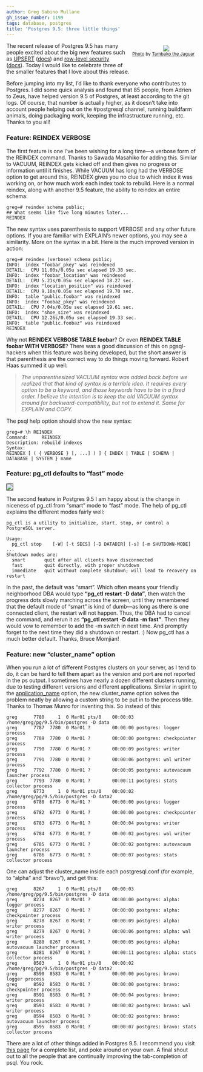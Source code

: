 ```yaml
---
author: Greg Sabino Mullane
gh_issue_number: 1199
tags: database, postgres
title: 'Postgres 9.5: three little things'
---
```


<div class="separator" style="clear: both; float:right; padding: .5em .5em 2em 1em; text-align: center;"><a href="/blog/2016/01/28/postgres-95-three-little-things/image-0-big.jpeg" imageanchor="1" style="clear: right; margin-bottom: 1em; margin-left: 1em;"><img border="0" src="/blog/2016/01/28/postgres-95-three-little-things/image-0.jpeg"/></a><br/>
<small><a href="https://flic.kr/p/nobB5c">Photo</a> by <a href="https://www.flickr.com/photos/tambako/">Tambako the Jaguar</a></small></div>

The recent release of Postgres 9.5 has many people excited about the big new features such as [UPSERT](https://web.archive.org/web/20160205092532/http://michael.otacoo.com/postgresql-2/postgres-9-5-feature-highlight-upsert/) ([docs](https://www.postgresql.org/docs/9.5/static/sql-insert.html)) and [row-level security](http://jimkeener.com/posts/postgres-9.5-row-level-security-rls) ([docs](https://www.postgresql.org/docs/9.5/static/ddl-rowsecurity.html)). Today I would like to celebrate three of the smaller features that I love about this release.

Before jumping into my list, I’d like to thank everyone who contributes to Postgres. I did some quick analysis and found that 85 people, from Adrien to Zeus, have helped version 9.5 of Postgres, at least according to the git logs. Of course, that number is actually higher, as it doesn’t take into account people helping out on the #postgresql channel, running buildfarm animals, doing packaging work, keeping the infrastructure running, etc. Thanks to you all!

### Feature: REINDEX VERBOSE

The first feature is one I’ve been wishing for a long time—​a verbose form of the REINDEX command. Thanks to Sawada Masahiko for adding this. Similar to VACUUM, REINDEX gets kicked off and then gives no progress or information until it finishes. While VACUUM has long had the VERBOSE option to get around this, REINDEX gives you no clue to which index it was working on, or how much work each index took to rebuild. Here is a normal reindex, along with another 9.5 feature, the ability to reindex an entire schema:

```
greg=# reindex schema public;
## What seems like five long minutes later...
REINDEX
```

The new syntax uses parenthesis to support VERBOSE and any other future options. If you are familiar with EXPLAIN’s newer options, you may see a similarity. More on the syntax in a bit. Here is the much improved version in action:

```
greg=# reindex (verbose) schema public;
INFO:  index "foobar_pkey" was reindexed
DETAIL:  CPU 11.00s/0.05u sec elapsed 19.38 sec.
INFO:  index "foobar_location" was reindexed
DETAIL:  CPU 5.21s/0.05u sec elapsed 18.27 sec.
INFO:  index "location_position" was reindexed
DETAIL:  CPU 9.10s/0.05u sec elapsed 19.70 sec.
INFO:  table "public.foobar" was reindexed
INFO:  index "foobaz_pkey" was reindexed
DETAIL:  CPU 7.04s/0.05u sec elapsed 19.61 sec.
INFO:  index "shoe_size" was reindexed
DETAIL:  CPU 12.26s/0.05u sec elapsed 19.33 sec.
INFO:  table "public.foobaz" was reindexed
REINDEX
```

Why not **REINDEX VERBOSE TABLE foobar**? Or even **REINDEX TABLE foobar WITH VERBOSE**? There was a good discussion of this on pgsql-hackers when this feature was being developed, but the short answer is that parenthesis are the correct way to do things moving forward. Robert Haas summed it up well:

> *The unparenthesized VACUUM syntax was added back before we realized that that kind of syntax is a terrible idea. It requires every option to be a keyword, and those keywords have to be in a fixed order. I believe the intention is to keep the old VACUUM syntax around for backward-compatibility, but not to extend it. Same for EXPLAIN and COPY.*

The psql help option should show the new syntax:

```
greg=# \h REINDEX
Command:     REINDEX
Description: rebuild indexes
Syntax:
REINDEX [ ( { VERBOSE } [, ...] ) ] { INDEX | TABLE | SCHEMA | DATABASE | SYSTEM } name
```

### Feature: pg_ctl defaults to “fast” mode

<a href="/blog/2016/01/28/postgres-95-three-little-things/image-1.gif" imageanchor="1"><img border="1" src="/blog/2016/01/28/postgres-95-three-little-things/image-1.gif"/></a>

The second feature in Postgres 9.5 I am happy about is the change in niceness of pg_ctl from “smart” mode to “fast” mode. The help of pg_ctl explains the different modes fairly well:

```
pg_ctl is a utility to initialize, start, stop, or control a PostgreSQL server.

Usage:
  pg_ctl stop    [-W] [-t SECS] [-D DATADIR] [-s] [-m SHUTDOWN-MODE]
...
Shutdown modes are:
  smart       quit after all clients have disconnected
  fast        quit directly, with proper shutdown
  immediate   quit without complete shutdown; will lead to recovery on restart
```

In the past, the default was “smart”. Which often means your friendly neighborhood DBA would type **“pg_ctl restart -D data”**, then watch the progress dots slowly marching across the screen, until they remembered that the default mode of “smart” is kind of dumb—​as long as there is one connected client, the restart will not happen. Thus, the DBA had to cancel the command, and rerun it as **“pg_ctl restart -D data -m fast”**. Then they would vow to remember to add the -m switch in next time. And promptly forget to the next time they did a shutdown or restart. :) Now pg_ctl has a much better default. Thanks, Bruce Momjian! 

### Feature: new “cluster_name” option

When you run a lot of different Postgres clusters on your server, as I tend to do, it can be hard to tell them apart as the version and port are not reported in the ps output. I sometimes have nearly a dozen different clusters running, due to testing different versions and different applications. Similar in spirit to the [application_name]() option, the new cluster_name option solves the problem neatly by allowing a custom string to be put in to the process title. Thanks to Thomas Munro for inventing this. So instead of this:

```
greg      7780     1  0 Mar01 pts/0    00:00:03 /home/greg/pg/9.5/bin/postgres -D data
greg      7787  7780  0 Mar01 ?        00:00:00 postgres: logger process   
greg      7789  7780  0 Mar01 ?        00:00:00 postgres: checkpointer process   
greg      7790  7780  0 Mar01 ?        00:00:09 postgres: writer process   
greg      7791  7780  0 Mar01 ?        00:00:06 postgres: wal writer process   
greg      7792  7780  0 Mar01 ?        00:00:05 postgres: autovacuum launcher process   
greg      7793  7780  0 Mar01 ?        00:00:11 postgres: stats collector process  
greg      6773     1  0 Mar01 pts/0    00:00:02 /home/greg/pg/9.5/bin/postgres -D data2
greg      6780  6773  0 Mar01 ?        00:00:00 postgres: logger process   
greg      6782  6773  0 Mar01 ?        00:00:00 postgres: checkpointer process   
greg      6783  6773  0 Mar01 ?        00:00:04 postgres: writer process   
greg      6784  6773  0 Mar01 ?        00:00:02 postgres: wal writer process   
greg      6785  6773  0 Mar01 ?        00:00:02 postgres: autovacuum launcher process   
greg      6786  6773  0 Mar01 ?        00:00:07 postgres: stats collector process
```

One can adjust the cluster_name inside each postgresql.conf (for example, to “alpha” and “bravo”), and get this:

```
greg      8267     1  0 Mar01 pts/0    00:00:03 /home/greg/pg/9.5/bin/postgres -D data
greg      8274  8267  0 Mar01 ?        00:00:00 postgres: alpha: logger process   
greg      8277  8267  0 Mar01 ?        00:00:00 postgres: alpha: checkpointer process   
greg      8278  8267  0 Mar01 ?        00:00:09 postgres: alpha: writer process   
greg      8279  8267  0 Mar01 ?        00:00:06 postgres: alpha: wal writer process   
greg      8280  8267  0 Mar01 ?        00:00:05 postgres: alpha: autovacuum launcher process   
greg      8281  8267  0 Mar01 ?        00:00:11 postgres: alpha: stats collector process  
greg      8583     1  0 Mar01 pts/0    00:00:02 /home/greg/pg/9.5/bin/postgres -D data2
greg      8590  8583  0 Mar01 ?        00:00:00 postgres: bravo: logger process   
greg      8592  8583  0 Mar01 ?        00:00:00 postgres: bravo: checkpointer process   
greg      8591  8583  0 Mar01 ?        00:00:04 postgres: bravo: writer process   
greg      8593  8583  0 Mar01 ?        00:00:02 postgres: bravo: wal writer process   
greg      8594  8583  0 Mar01 ?        00:00:02 postgres: bravo: autovacuum launcher process   
greg      8595  8583  0 Mar01 ?        00:00:07 postgres: bravo: stats collector process
```

There are a lot of other things added in Postgres 9.5. I recommend you visit 
[this page](https://bucardo.org/postgres_all_versions.html#version_9.5) for a complete list, and poke around on your own. A final shout out to all the people that are continually improving the tab-completion of psql. You rock.
